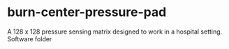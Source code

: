 # burn-center-pressure-pad
A 128 x 128 pressure sensing matrix designed to work in a hospital setting.
Software folder
